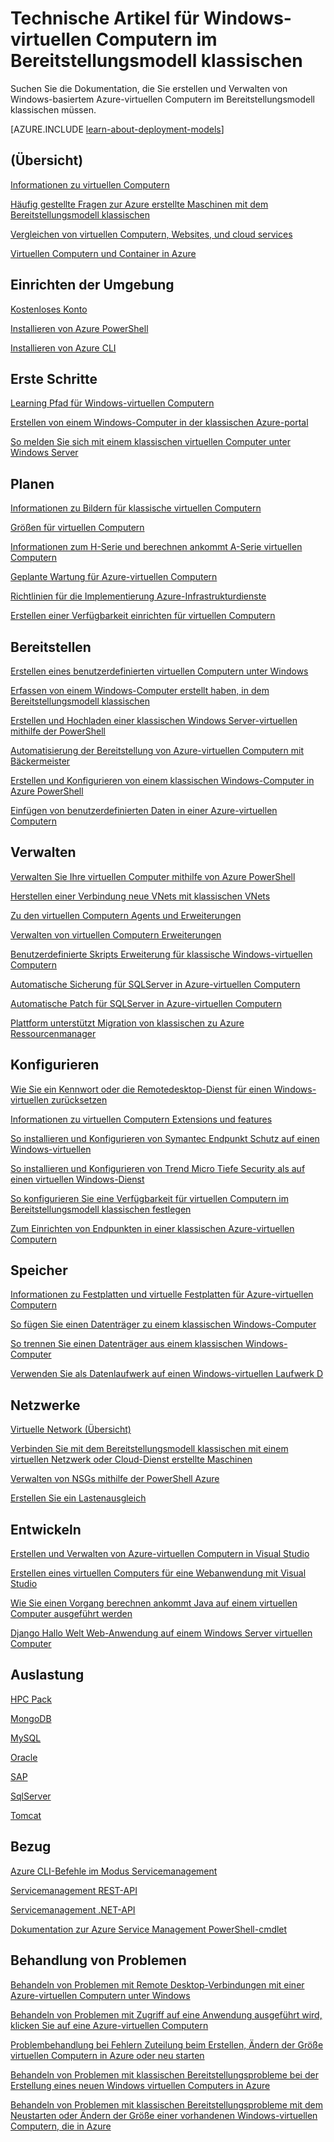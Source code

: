 <properties
   pageTitle="Technische Artikel zur klassischen Windows-virtuellen Computern | Microsoft Azure"
   description="Eine vollständige Liste der Windows-virtuellen Computern im Bereitstellungsmodell klassischen-Artikeln auf Microsoft Azure-Dokumentation"
   services="virtual-machines-windows"
   documentationCenter=""
   authors="cynthn"
   manager="timlt"
   tags="azure-service-management"
   editor=""/>

<tags
   ms.service="virtual-machines-windows"
   ms.devlang="na"
   ms.topic="article"
   ms.tgt_pltfrm="vm-windows"
   ms.workload="infrastructure-services"
   ms.date="08/05/2016"
   ms.author="cynthn"/>

# <a name="technical-articles-for-windows-vms-in-the-classic-deployment-model"></a>Technische Artikel für Windows-virtuellen Computern im Bereitstellungsmodell klassischen


Suchen Sie die Dokumentation, die Sie erstellen und Verwalten von Windows-basiertem Azure-virtuellen Computern im Bereitstellungsmodell klassischen müssen.

[AZURE.INCLUDE [learn-about-deployment-models](../../includes/learn-about-deployment-models-classic-include.md)]


## <a name="overview"></a>(Übersicht)

[Informationen zu virtuellen Computern](virtual-machines-windows-about.md)

[Häufig gestellte Fragen zur Azure erstellte Maschinen mit dem Bereitstellungsmodell klassischen](virtual-machines-windows-classic-faq.md)

[Vergleichen von virtuellen Computern, Websites, und cloud services](../app-service-web/choose-web-site-cloud-service-vm.md)

[Virtuellen Computern und Container in Azure](virtual-machines-windows-containers.md)



## <a name="environment-setup"></a>Einrichten der Umgebung

[Kostenloses Konto](https://azure.microsoft.com/free/)
 
[Installieren von Azure PowerShell](../powershell-install-configure.md)

[Installieren von Azure CLI](../xplat-cli-install.md)


## <a name="get-started"></a>Erste Schritte
[Learning Pfad für Windows-virtuellen Computern](https://azure.microsoft.com/documentation/learning-paths/virtual-machines/)

[Erstellen von einem Windows-Computer in der klassischen Azure-portal](virtual-machines-windows-classic-tutorial.md)

[So melden Sie sich mit einem klassischen virtuellen Computer unter Windows Server](virtual-machines-windows-classic-connect-logon.md)




## <a name="plan"></a>Planen

[Informationen zu Bildern für klassische virtuellen Computern](virtual-machines-windows-classic-about-images.md)

[Größen für virtuellen Computern](virtual-machines-windows-sizes.md)

[Informationen zum H-Serie und berechnen ankommt A-Serie virtuellen Computern](virtual-machines-windows-a8-a9-a10-a11-specs.md)

[Geplante Wartung für Azure-virtuellen Computern](virtual-machines-windows-planned-maintenance.md)

[Richtlinien für die Implementierung Azure-Infrastrukturdienste](virtual-machines-windows-infrastructure-subscription-accounts-guidelines.md)

[Erstellen einer Verfügbarkeit einrichten für virtuellen Computern](virtual-machines-windows-classic-configure-availability.md)


## <a name="deploy"></a>Bereitstellen

[Erstellen eines benutzerdefinierten virtuellen Computern unter Windows](virtual-machines-windows-classic-createportal.md)

[Erfassen von einem Windows-Computer erstellt haben, in dem Bereitstellungsmodell klassischen](virtual-machines-windows-classic-capture-image.md)

[Erstellen und Hochladen einer klassischen Windows Server-virtuellen mithilfe der PowerShell](virtual-machines-windows-classic-createupload-vhd.md)

[Automatisierung der Bereitstellung von Azure-virtuellen Computern mit Bäckermeister](virtual-machines-windows-chef-automation.md)

[Erstellen und Konfigurieren von einem klassischen Windows-Computer in Azure PowerShell](virtual-machines-windows-classic-create-powershell.md)

[Einfügen von benutzerdefinierten Daten in einer Azure-virtuellen Computern](virtual-machines-windows-classic-inject-custom-data.md)


## <a name="manage"></a>Verwalten

[Verwalten Sie Ihre virtuellen Computer mithilfe von Azure PowerShell](virtual-machines-windows-classic-manage-psh.md)
    
[Herstellen einer Verbindung neue VNets mit klassischen VNets](../vpn-gateway/vpn-gateway-connect-different-deployment-models-powershell.md)
    
[Zu den virtuellen Computern Agents und Erweiterungen](virtual-machines-windows-classic-agents-and-extensions.md)

[Verwalten von virtuellen Computern Erweiterungen](virtual-machines-windows-classic-manage-extensions.md)

[Benutzerdefinierte Skripts Erweiterung für klassische Windows-virtuellen Computern](virtual-machines-windows-classic-extensions-customscript.md)

[Automatische Sicherung für SQLServer in Azure-virtuellen Computern](virtual-machines-windows-classic-sql-automated-backup.md)

[Automatische Patch für SQLServer in Azure-virtuellen Computern](virtual-machines-windows-classic-sql-automated-patching.md)

[Plattform unterstützt Migration von klassischen zu Azure Ressourcenmanager](virtual-machines-windows-migration-classic-resource-manager-deep-dive.md)



## <a name="configure"></a>Konfigurieren

[Wie Sie ein Kennwort oder die Remotedesktop-Dienst für einen Windows-virtuellen zurücksetzen](virtual-machines-windows-reset-rdp.md)

[Informationen zu virtuellen Computern Extensions und features](virtual-machines-windows-extensions-features.md)

[So installieren und Konfigurieren von Symantec Endpunkt Schutz auf einen Windows-virtuellen](virtual-machines-windows-classic-install-symantec.md)
    
[So installieren und Konfigurieren von Trend Micro Tiefe Security als auf einen virtuellen Windows-Dienst](virtual-machines-windows-classic-install-trend.md)

[So konfigurieren Sie eine Verfügbarkeit für virtuellen Computern im Bereitstellungsmodell klassischen festlegen](virtual-machines-windows-classic-configure-availability.md)

[Zum Einrichten von Endpunkten in einer klassischen Azure-virtuellen Computern](virtual-machines-windows-classic-setup-endpoints.md)

## <a name="storage"></a>Speicher

[Informationen zu Festplatten und virtuelle Festplatten für Azure-virtuellen Computern](virtual-machines-windows-about-disks-vhds.md)
    
[So fügen Sie einen Datenträger zu einem klassischen Windows-Computer](virtual-machines-windows-classic-attach-disk.md)

[So trennen Sie einen Datenträger aus einem klassischen Windows-Computer](virtual-machines-windows-classic-detach-disk.md)

[Verwenden Sie als Datenlaufwerk auf einen Windows-virtuellen Laufwerk D](virtual-machines-windows-classic-change-drive-letter.md)

## <a name="networking"></a>Netzwerke

[Virtuelle Network (Übersicht)](../virtual-network/virtual-networks-overview.md)

[Verbinden Sie mit dem Bereitstellungsmodell klassischen mit einem virtuellen Netzwerk oder Cloud-Dienst erstellte Maschinen](virtual-machines-windows-classic-connect-vms.md)
    
[Verwalten von NSGs mithilfe der PowerShell Azure](../virtual-network/virtual-networks-create-nsg-classic-ps.md)
    
[Erstellen Sie ein Lastenausgleich](../load-balancer/load-balancer-get-started-internet-classic-portal.md)

    

## <a name="develop"></a>Entwickeln

[Erstellen und Verwalten von Azure-virtuellen Computern in Visual Studio](virtual-machines-windows-classic-manage-visual-studio.md)

[Erstellen eines virtuellen Computers für eine Webanwendung mit Visual Studio](virtual-machines-windows-classic-web-app-visual-studio.md)

[Wie Sie einen Vorgang berechnen ankommt Java auf einem virtuellen Computer ausgeführt werden](virtual-machines-windows-classic-java-run-compute-intensive-task.md)

[Django Hallo Welt Web-Anwendung auf einem Windows Server virtuellen Computer](virtual-machines-windows-classic-python-django-web-app.md)
        


## <a name="workloads"></a>Auslastung

[HPC Pack](virtual-machines-windows-hpcpack-cluster-options.md)

[MongoDB](virtual-machines-windows-classic-install-mongodb.md)

[MySQL](virtual-machines-windows-classic-mysql-2008r2.md)

[Oracle](http://www.oracle.com/technetwork/topics/cloud/faq-1963009.html#support)

[SAP](virtual-machines-windows-classic-sap-get-started.md)

[SqlServer](virtual-machines-windows-sql-server-iaas-overview.md)

[Tomcat](virtual-machines-windows-classic-java-run-tomcat-app-server.md)


## <a name="reference"></a>Bezug
[Azure CLI-Befehle im Modus Servicemanagement](../virtual-machines-command-line-tools.md)

[Servicemanagement REST-API](https://msdn.microsoft.com/library/azure/ee460799.aspx)

[Servicemanagement .NET-API](https://msdn.microsoft.com/library/azure/mt420161.aspx)

[Dokumentation zur Azure Service Management PowerShell-cmdlet](https://msdn.microsoft.com/library/azure/dn708504.aspx)

## <a name="troubleshooting"></a>Behandlung von Problemen

[Behandeln von Problemen mit Remote Desktop-Verbindungen mit einer Azure-virtuellen Computern unter Windows](virtual-machines-windows-troubleshoot-rdp-connection.md)

[Behandeln von Problemen mit Zugriff auf eine Anwendung ausgeführt wird, klicken Sie auf eine Azure-virtuellen Computern](virtual-machines-windows-troubleshoot-app-connection.md)

[Problembehandlung bei Fehlern Zuteilung beim Erstellen, Ändern der Größe virtuellen Computern in Azure oder neu starten](virtual-machines-windows-allocation-failure.md)

[Behandeln von Problemen mit klassischen Bereitstellungsprobleme bei der Erstellung eines neuen Windows virtuellen Computers in Azure](virtual-machines-windows-classic-troubleshoot-deployment-new-vm.md)

[Behandeln von Problemen mit klassischen Bereitstellungsprobleme mit dem Neustarten oder Ändern der Größe einer vorhandenen Windows-virtuellen Computern, die in Azure](windows/classic/virtual-machines-windows-classic-restart-resize-error-troubleshooting.md)





